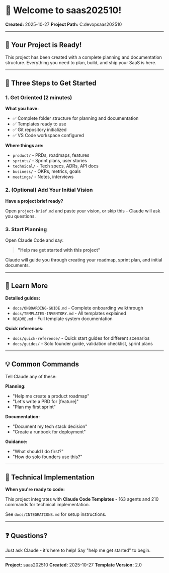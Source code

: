 # 👋 Welcome to saas202510!

**Created:** 2025-10-27
**Project Path:** C:devopsaas202510

---

## 🎉 Your Project is Ready!

This project has been created with a complete planning and documentation structure. Everything you need to plan, build, and ship your SaaS is here.

---

## 🚀 Three Steps to Get Started

### 1. Get Oriented (2 minutes)

**What you have:**
- ✅ Complete folder structure for planning and documentation
- ✅ Templates ready to use
- ✅ Git repository initialized
- ✅ VS Code workspace configured

**Where things are:**
- `product/` - PRDs, roadmaps, features
- `sprints/` - Sprint plans, user stories
- `technical/` - Tech specs, ADRs, API docs
- `business/` - OKRs, metrics, goals
- `meetings/` - Notes, interviews

### 2. (Optional) Add Your Initial Vision

**Have a project brief ready?**

Open `project-brief.md` and paste your vision, or skip this - Claude will ask you questions.

### 3. Start Planning

Open Claude Code and say:

> **"Help me get started with this project"**

Claude will guide you through creating your roadmap, sprint plan, and initial documents.

---

## 📖 Learn More

**Detailed guides:**
- `docs/ONBOARDING-GUIDE.md` - Complete onboarding walkthrough
- `docs/TEMPLATES-INVENTORY.md` - All templates explained
- `README.md` - Full template system documentation

**Quick references:**
- `docs/quick-reference/` - Quick start guides for different scenarios
- `docs/guides/` - Solo founder guide, validation checklist, sprint plans

---

## 💡 Common Commands

Tell Claude any of these:

**Planning:**
- "Help me create a product roadmap"
- "Let's write a PRD for [feature]"
- "Plan my first sprint"

**Documentation:**
- "Document my tech stack decision"
- "Create a runbook for deployment"

**Guidance:**
- "What should I do first?"
- "How do solo founders use this?"

---

## 🔧 Technical Implementation

**When you're ready to code:**

This project integrates with **Claude Code Templates** - 163 agents and 210 commands for technical implementation.

See `docs/INTEGRATIONS.md` for setup instructions.

---

## ❓ Questions?

Just ask Claude - it's here to help! Say "help me get started" to begin.

---

**Project:** saas202510
**Created:** 2025-10-27
**Template Version:** 2.0
